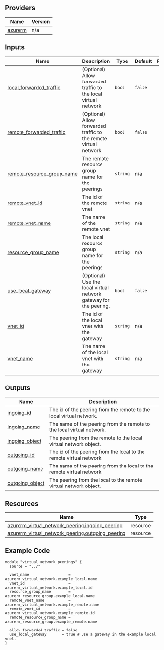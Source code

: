 <!-- BEGIN_TF_DOCS -->

## Providers

| Name | Version |
|------|---------|
| <a name="provider_azurerm"></a> [azurerm](#provider\_azurerm) | n/a |

## Inputs

| Name | Description | Type | Default | Required |
|------|-------------|------|---------|:--------:|
| <a name="input_local_forwarded_traffic"></a> [local\_forwarded\_traffic](#input\_local\_forwarded\_traffic) | (Optional) Allow forwarded traffic to the local virtual network. | `bool` | `false` | no |
| <a name="input_remote_forwarded_traffic"></a> [remote\_forwarded\_traffic](#input\_remote\_forwarded\_traffic) | (Optional) Allow forwarded traffic to the remote virtual network. | `bool` | `false` | no |
| <a name="input_remote_resource_group_name"></a> [remote\_resource\_group\_name](#input\_remote\_resource\_group\_name) | The remote resource group name for the peerings | `string` | n/a | yes |
| <a name="input_remote_vnet_id"></a> [remote\_vnet\_id](#input\_remote\_vnet\_id) | The id of the remote vnet | `string` | n/a | yes |
| <a name="input_remote_vnet_name"></a> [remote\_vnet\_name](#input\_remote\_vnet\_name) | The name of the remote vnet | `string` | n/a | yes |
| <a name="input_resource_group_name"></a> [resource\_group\_name](#input\_resource\_group\_name) | The local resource group name for the peerings | `string` | n/a | yes |
| <a name="input_use_local_gateway"></a> [use\_local\_gateway](#input\_use\_local\_gateway) | (Optional) Use the local virtual network gateway for the peering. | `bool` | `false` | no |
| <a name="input_vnet_id"></a> [vnet\_id](#input\_vnet\_id) | The id of the local vnet with the gateway | `string` | n/a | yes |
| <a name="input_vnet_name"></a> [vnet\_name](#input\_vnet\_name) | The name of the local vnet with the gateway | `string` | n/a | yes |

## Outputs

| Name | Description |
|------|-------------|
| <a name="output_ingoing_id"></a> [ingoing\_id](#output\_ingoing\_id) | The id of the peering from the remote to the local virtual network. |
| <a name="output_ingoing_name"></a> [ingoing\_name](#output\_ingoing\_name) | The name of the peering from the remote to the local virtual network. |
| <a name="output_ingoing_object"></a> [ingoing\_object](#output\_ingoing\_object) | The peering from the remote to the local virtual network object. |
| <a name="output_outgoing_id"></a> [outgoing\_id](#output\_outgoing\_id) | The id of the peering from the local to the remote virtual network. |
| <a name="output_outgoing_name"></a> [outgoing\_name](#output\_outgoing\_name) | The name of the peering from the local to the remote virtual network. |
| <a name="output_outgoing_object"></a> [outgoing\_object](#output\_outgoing\_object) | The peering from the local to the remote virtual network object. |

## Resources

| Name | Type |
|------|------|
| [azurerm_virtual_network_peering.ingoing_peering](https://registry.terraform.io/providers/hashicorp/azurerm/latest/docs/resources/virtual_network_peering) | resource |
| [azurerm_virtual_network_peering.outgoing_peering](https://registry.terraform.io/providers/hashicorp/azurerm/latest/docs/resources/virtual_network_peering) | resource |

## Example Code

```hcl
module "virtual_network_peerings" {
  source = "../"

  vnet_name                  = azurerm_virtual_network.example_local.name
  vnet_id                    = azurerm_virtual_network.example_local.id
  resource_group_name        = azurerm_resource_group.example_local.name
  remote_vnet_name           = azurerm_virtual_network.example_remote.name
  remote_vnet_id             = azurerm_virtual_network.example_remote.id
  remote_resource_group_name = azurerm_resource_group.example_remote.name

  allow_forwarded_traffic = false
  use_local_gateway       = true # Use a gateway in the example local vnet.
}
```
<!-- END_TF_DOCS -->